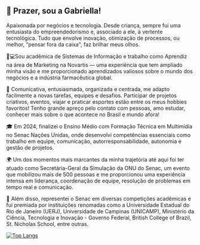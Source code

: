 ## 👋 Prazer, sou a Gabriella! 

Apaixonada por negócios e tecnologia. Desde criança, sempre fui uma entusiasta do empreendedorismo e, associado a ele, à vertente tecnológica. Tudo que envolve inovação, otimização de processos, ou melhor, “pensar fora da caixa", faz brilhar meus olhos.

👩💻Sou acadêmica de Sistemas de Informação e trabalho como Aprendiz na área de Marketing na Novartis — uma experiência que tem ampliado minha visão e me proporcionado aprendizados valiosos sobre o mundo dos negócios e a indústria farmacêutica global.

🌟 Comunicativa, entusiasmada, organizada e centrada, me adapto facilmente a novas tarefas, equipes e desafios. Participar de projetos criativos, eventos, viajar e praticar esportes estão entre os meus hobbies favoritos! Tenho grande apreço pelo contato com pessoas, amo estudar, conhecer mais sobre o que acontece no Brasil e mundo afora! 

🎓 Em 2024, finalizei o Ensino Médio com Formação Técnica em Multimídia no Senac Nações Unidas, onde desenvolvi competências essenciais como trabalho em equipe, comunicação, autorresponsabilidade, autonomia e gestão de projetos. 

🌍 Um dos momentos mais marcantes da minha trajetória até aqui foi ter atuado como Secretária-Geral da Simulação da ONU do Senac, um evento que mobilizou mais de 500 pessoas e me proporcionou uma experiência intensa em liderança, coordenação de equipe, resolução de problemas em tempo real e comunicação.

🏅 Além disso, representei o Senac em diversas competições acadêmicas e fui premiada por instituições renomadas como a Universidade Estadual do Rio de Janeiro (UERJ), Universidade de Campinas (UNICAMP), Ministério da Ciência, Tecnologia e Inovação - Governo Federal, British College of Brazil, St. Nicholas School, entre outras.

[![Top Langs](https://github-readme-stats.vercel.app/api/top-langs/?username=gabriellarsoares)](https://github.com/gabriellarsoares/github-readme-stats)

<!--
**gabriellarsoares/gabriellarsoares** is a ✨ _special_ ✨ repository because its `README.md` (this file) appears on your GitHub profile.

Here are some ideas to get you started:

- 🔭 I’m currently working on ...
- 🌱 I’m currently learning ...
- 👯 I’m looking to collaborate on ...
- 🤔 I’m looking for help with ...
- 💬 Ask me about ...
- 📫 How to reach me: ...
- 😄 Pronouns: ...
- ⚡ Fun fact: ...
-->
